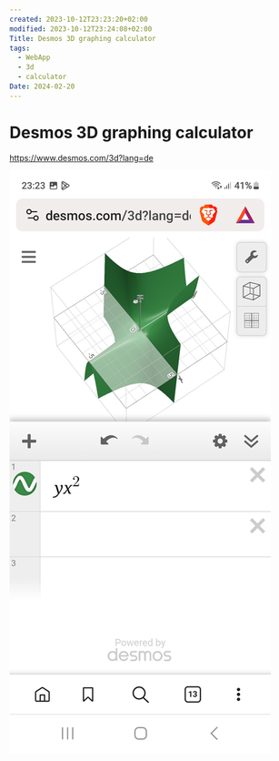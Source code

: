 ```yaml
---
created: 2023-10-12T23:23:20+02:00
modified: 2023-10-12T23:24:08+02:00
Title: Desmos 3D graphing calculator
tags:
  - WebApp
  - 3d
  - calculator
Date: 2024-02-20
---
```


# Desmos 3D graphing calculator

https://www.desmos.com/3d?lang=de

![Image](../_asset/ee3cf28739f4a47f6d3cf2c102e9ccc0.jpg)
